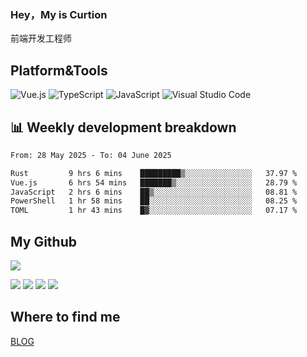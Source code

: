 ### Hey，My is Curtion
前端开发工程师
## Platform&Tools

![Vue.js](https://img.shields.io/badge/-Vue.js-4FC08D?style=flat-square&logo=Vue.js&logoColor=white)
![TypeScript](https://img.shields.io/badge/-TypeScript-007ACC?style=flat-square&logo=typescript&logoColor=white)
![JavaScript](https://img.shields.io/badge/-JavaScript-F7DF1E?style=flat-square&logo=javascript&logoColor=black)
![Visual Studio Code](https://img.shields.io/badge/-VSCode-007ACC?style=flat-square&logo=Visual-Studio-Code&logoColor=white)

## 📊 Weekly development breakdown

<!--START_SECTION:waka-->

```txt
From: 28 May 2025 - To: 04 June 2025

Rust         9 hrs 6 mins    █████████▒░░░░░░░░░░░░░░░   37.97 %
Vue.js       6 hrs 54 mins   ███████▒░░░░░░░░░░░░░░░░░   28.79 %
JavaScript   2 hrs 6 mins    ██▒░░░░░░░░░░░░░░░░░░░░░░   08.81 %
PowerShell   1 hr 58 mins    ██░░░░░░░░░░░░░░░░░░░░░░░   08.25 %
TOML         1 hr 43 mins    █▓░░░░░░░░░░░░░░░░░░░░░░░   07.17 %
```

<!--END_SECTION:waka-->

## My Github

![](http://github-profile-summary-cards.vercel.app/api/cards/profile-details?username=curtion&theme=nord_bright)

![](http://github-profile-summary-cards.vercel.app/api/cards/stats?username=curtion&theme=nord_bright)
![](http://github-profile-summary-cards.vercel.app/api/cards/productive-time?username=curtion&theme=nord_bright&utcOffset=8)
![](http://github-profile-summary-cards.vercel.app/api/cards/repos-per-language?username=curtion&theme=nord_bright)
![](http://github-profile-summary-cards.vercel.app/api/cards/most-commit-language?username=curtion&theme=nord_bright)

## Where to find me

[BLOG](https://blog.3gxk.net)
